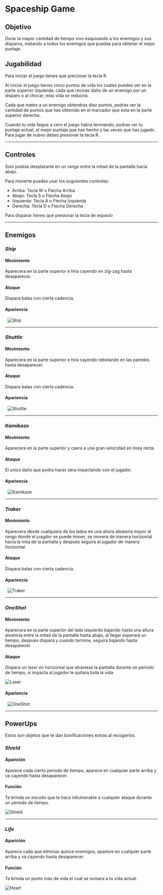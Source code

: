 # Spaceship Game

## Objetivo
Durar la mayor cantidad de tiempo vivo esquivando a los enemigos y sus disparos, matando a todos los enemigos que puedas para obtener el mejor puntaje.

## Jugabilidad

Para iniciar el juego tienes que precionar la tecla R.

Al iniciar el juego tienes cinco puntos de vida los cuales puedes ver en la parte superior izquierda; cada que recivas daño de un enemigo por un disparo o al chocar, esta vida se reducira.

Cada que mates a un enemigo obtendras diez puntos, podras ver la cantidad de puntos que has obtenido en el marcador que esta en la parte superior derecha.

Cuando tu vida llegue a cero el juego habra termiando; podras ver tu puntaje actual, el mejor puntaje que has hecho y las veces que has jugado. Para jugar de nuevo debes presionar la tecla R.

---
## Controles

Solo podras desplazarte en un rango entre la mitad de la pantalla hacia abajo.

Para moverte puedes usar los soguientes controles:
* Arriba: Tecla W o Flecha Arriba
* Abajo: Tecla S o Flecha Abajo
* Izquierda: Tecla A o Flecha Izquierda
* Derecha: Tecla D o Flecha Derecha

Para disparar tienes que presionar la tecla de espacio

---
## Enemigos

### *Ship*

#### **Movimiento**

Aparecera en la parte superior e hira cayendo en zig-zag hasta desaparecer.

#### **Ataque**

Dispara balas con cierta cadencia.

#### **Apariencia**
&nbsp;
![](game\assets\Enemy\enemy_1.png "Ship")

---
### *Shuttle*

#### **Movimiento**

Aparecera en la parte superior e hira cayendo rebotando en las paredes hasta desaparecer.

#### **Ataque**

Dispara balas con cierta cadencia.

#### **Apariencia**
&nbsp;
![](game\assets\Enemy\enemy_2.png "Shuttle")

---
### *Kamikaze*

#### **Movimiento**

Aparecera en la parte superior y caera a una gran velocidad en linea recta.

#### **Ataque**

El unico daño que podra hacer sera impactando con el jugador.

#### **Apariencia**
&nbsp;
![](game\assets\Enemy\enemy_3.png "Kamikaze")

---
### *Traker*

#### **Movimiento**

Aparecera desde cualquiera de los lados en una altura aleatoria mayor al rango donde el juagdor se puede mover, se movera de manera horizontal hacia la mita de la pantalla y despues seguira al jugador de manera horizontal.

#### **Ataque**

Dispara balas con cierta cadencia.

#### **Apariencia**
&nbsp;
![](game\assets\Enemy\enemy_4.png "Traker")

---
### *OneShot*

#### **Movimiento**

Aparecera en la parte superior del lado izquierdo bajando hasta una altura aleatoria entre la mitad de la pantalla hasta abajo, al llegar esperará un tiempo, despues dispara y cuando termine, seguira bajando hasta desaparecer.

#### **Ataque**

Dispara un laser en horizontal que atraviesa la pantalla durante un periodo de tiempo, si impacta al jugador le quitara toda la vida.

![](game\assets\Bullet\laser.png "Laser")

#### **Apariencia**
&nbsp;
![](game\assets\Enemy\enemy_5.png "OneShot")

---
## PowerUps

Estos son objetos que te dan bonificaciones extras al recogerlos.

### *Shield*

#### **Aparición**

Aparece cada cierto periodo de tiempo, aparece en cualquier parte arriba y va cayendo hasta desaparecer.

#### **Función**

Te brinda un escudo que te hace inbulnerable a cualquier ataque durante un periodo de tiempo.

![](game\assets\Other\shield.png "Shield")

---

### *Life*

#### **Aparición**

Aparece cada que eliminas quince enemigos, aparece en cualquier parte arriba y va cayendo hasta desaparecer.

#### **Función**

Te brinda un punto más de vida el cual se sumara a tu vida actual.

![](game\assets\Other\heart.png "Heart")
